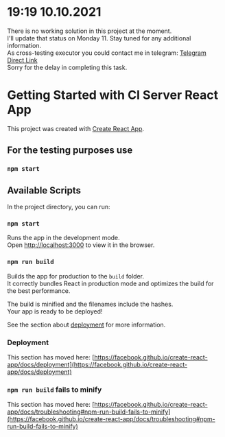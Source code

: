 # 19:19 10.10.2021
There is no working solution in this project at the moment.<br>
I'll update that status on Monday 11. Stay tuned for any additional information.<br>
As cross-testing executor you could contact me in telegram: [Telegram Direct Link](https://t.me/EightBitBox) <br>
Sorry for the delay in completing this task.

# Getting Started with CI Server React App
This project was created with [Create React App](https://github.com/facebook/create-react-app).

## For the testing purposes  use

### `npm start`

## Available Scripts

In the project directory, you can run:

### `npm start`

Runs the app in the development mode.\
Open [http://localhost:3000](http://localhost:3000) to view it in the browser.

### `npm run build`

Builds the app for production to the `build` folder.\
It correctly bundles React in production mode and optimizes the build for the best performance.

The build is minified and the filenames include the hashes.\
Your app is ready to be deployed!

See the section about [deployment](https://facebook.github.io/create-react-app/docs/deployment) for more information.


### Deployment

This section has moved here: [https://facebook.github.io/create-react-app/docs/deployment](https://facebook.github.io/create-react-app/docs/deployment)

### `npm run build` fails to minify

This section has moved here: [https://facebook.github.io/create-react-app/docs/troubleshooting#npm-run-build-fails-to-minify](https://facebook.github.io/create-react-app/docs/troubleshooting#npm-run-build-fails-to-minify)
